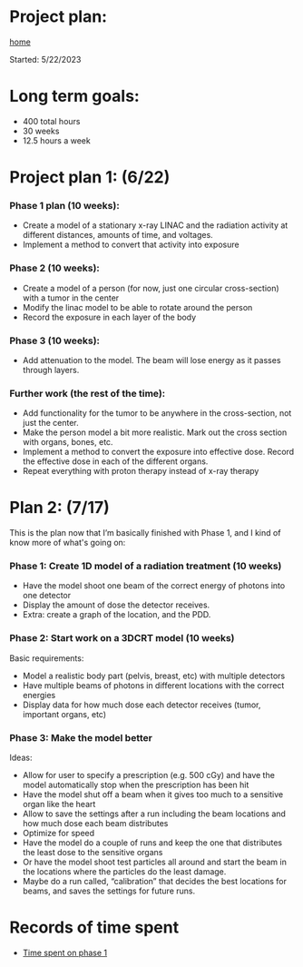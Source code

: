 # Project plan:

[home](README.md)

Started: 5/22/2023
# Long term goals:

- 400 total hours
- 30 weeks
- 12.5 hours a week

# Project plan 1: (6/22)
### Phase 1 plan (10 weeks):
- Create a model of a stationary x-ray LINAC and the radiation activity at different distances, amounts of time, and voltages.
- Implement a method to convert that activity into exposure

### Phase 2 (10 weeks): 
- Create a model of a person (for now, just one circular cross-section) with a tumor in the center
- Modify the linac model to be able to rotate around the person 
- Record the exposure in each layer of the body

### Phase 3 (10 weeks):
- Add attenuation to the model. The beam will lose energy as it passes through layers.

### Further work (the rest of the time): 
- Add functionality for the tumor to be anywhere in the cross-section, not just the center.
- Make the person model a bit more realistic. Mark out the cross section with organs, bones, etc.
- Implement a method to convert the exposure into effective dose. Record the effective dose in each of the different organs.
- Repeat everything with proton therapy instead of x-ray therapy

# Plan 2: (7/17)
This is the plan now that I’m basically finished with Phase 1, and I kind of know more of what's going on:
### Phase 1: Create 1D model of a radiation treatment (10 weeks)
- Have the model shoot one beam of the correct energy of photons into one detector
- Display the amount of dose the detector receives. 
- Extra: create a graph of the location, and the PDD. 

### Phase 2: Start work on a 3DCRT model (10 weeks)
Basic requirements:
- Model a realistic body part (pelvis, breast, etc) with multiple detectors
- Have multiple beams of photons in different locations with the correct energies
- Display data for how much dose each detector receives (tumor, important organs, etc)

### Phase 3: Make the model better
Ideas:
- Allow for user to specify a prescription (e.g. 500 cGy) and have the model automatically stop when the prescription has been hit
- Have the model shut off a beam when it gives too much to a sensitive organ like the heart
- Allow to save the settings after a run including the beam locations and how much dose each beam distributes
- Optimize for speed
- Have the model do a couple of runs and keep the one that distributes the least dose to the sensitive organs
- Or have the model shoot test particles all around and start the beam in the locations where the particles do the least damage.
- Maybe do a run called, “calibration” that decides the best locations for beams, and saves the settings for future runs. 


# Records of time spent

- [Time spent on phase 1](timeSpentPhase1.md)
